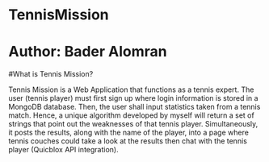 # TennisMission

# Author: Bader Alomran

#What is Tennis Mission?

Tennis Mission is a Web Application that functions as a tennis expert. The user (tennis player) must first sign up where login information is stored in a MongoDB database.
Then, the user shall input statistics taken from a tennis match. Hence, a unique algorithm developed by myself will return a set of strings
that point out the weaknesses of that tennis player. Simultaneously, it posts the results, along with the name of the player, into a page
where tennis couches could take a look at the results then chat with the tennis player (Quicblox API integration).
